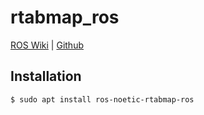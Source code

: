 # rtabmap_ros
[ROS Wiki](http://wiki.ros.org/rtabmap_ros) | [Github](https://github.com/introlab/rtabmap_ros)


## Installation

```zsh
$ sudo apt install ros-noetic-rtabmap-ros
```

